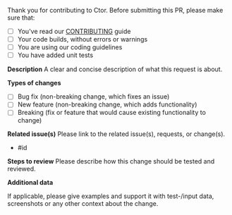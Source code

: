 Thank you for contributing to Ctor.
Before submitting this PR, please make sure that:

- [ ] You've read our [CONTRIBUTING](./CONTRIBUTING.md) guide
- [ ] Your code builds, without errors or warnings
- [ ] You are using our coding guidelines 
- [ ] You have added unit tests 

**Description**
A clear and concise description of what this request is about.

**Types of changes**
- [ ] Bug fix (non-breaking change, which fixes an issue)
- [ ] New feature (non-breaking change, which adds functionality)
- [ ] Breaking (fix or feature that would cause existing functionality to change)

**Related issue(s)**
Please link to the related issue(s), requests, or change(s).

* #id

**Steps to review**
Please describe how this change should be tested and reviewed. 

**Additional data**

If applicable, please give examples and support it with test-/input data, screenshots or any other context about the change.
